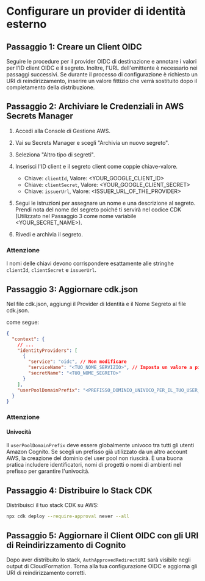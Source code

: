 # Configurare un provider di identità esterno

## Passaggio 1: Creare un Client OIDC

Seguire le procedure per il provider OIDC di destinazione e annotare i valori per l'ID client OIDC e il segreto. Inoltre, l'URL dell'emittente è necessario nei passaggi successivi. Se durante il processo di configurazione è richiesto un URI di reindirizzamento, inserire un valore fittizio che verrà sostituito dopo il completamento della distribuzione.

## Passaggio 2: Archiviare le Credenziali in AWS Secrets Manager

1. Accedi alla Console di Gestione AWS.
2. Vai su Secrets Manager e scegli "Archivia un nuovo segreto".
3. Seleziona "Altro tipo di segreti".
4. Inserisci l'ID client e il segreto client come coppie chiave-valore.

   - Chiave: `clientId`, Valore: <YOUR_GOOGLE_CLIENT_ID>
   - Chiave: `clientSecret`, Valore: <YOUR_GOOGLE_CLIENT_SECRET>
   - Chiave: `issuerUrl`, Valore: <ISSUER_URL_OF_THE_PROVIDER>

5. Segui le istruzioni per assegnare un nome e una descrizione al segreto. Prendi nota del nome del segreto poiché ti servirà nel codice CDK (Utilizzato nel Passaggio 3 come nome variabile <YOUR_SECRET_NAME>).
6. Rivedi e archivia il segreto.

### Attenzione

I nomi delle chiavi devono corrispondere esattamente alle stringhe `clientId`, `clientSecret` e `issuerUrl`.

## Passaggio 3: Aggiornare cdk.json

Nel file cdk.json, aggiungi il Provider di Identità e il Nome Segreto al file cdk.json.

come segue:

```json
{
  "context": {
    // ...
    "identityProviders": [
      {
        "service": "oidc", // Non modificare
        "serviceName": "<TUO_NOME_SERVIZIO>", // Imposta un valore a piacere
        "secretName": "<TUO_NOME_SEGRETO>"
      }
    ],
    "userPoolDomainPrefix": "<PREFISSO_DOMINIO_UNIVOCO_PER_IL_TUO_USER_POOL>"
  }
}
```

### Attenzione

#### Univocità

Il `userPoolDomainPrefix` deve essere globalmente univoco tra tutti gli utenti Amazon Cognito. Se scegli un prefisso già utilizzato da un altro account AWS, la creazione del dominio del user pool non riuscirà. È una buona pratica includere identificatori, nomi di progetti o nomi di ambienti nel prefisso per garantire l'univocità.

## Passaggio 4: Distribuire lo Stack CDK

Distribuisci il tuo stack CDK su AWS:

```sh
npx cdk deploy --require-approval never --all
```

## Passaggio 5: Aggiornare il Client OIDC con gli URI di Reindirizzamento di Cognito

Dopo aver distribuito lo stack, `AuthApprovedRedirectURI` sarà visibile negli output di CloudFormation. Torna alla tua configurazione OIDC e aggiorna gli URI di reindirizzamento corretti.
